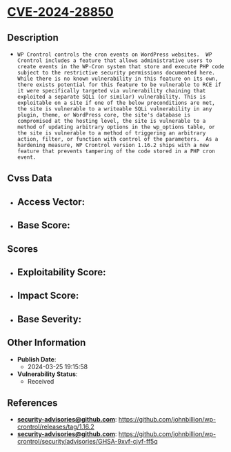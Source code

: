 
# [CVE-2024-28850](https://cve.mitre.org/cgi-bin/cvename.cgi?name=CVE-2024-28850)

## Description

- `WP Crontrol controls the cron events on WordPress websites.  WP Crontrol includes a feature that allows administrative users to create events in the WP-Cron system that store and execute PHP code subject to the restrictive security permissions documented here. While there is no known vulnerability in this feature on its own, there exists potential for this feature to be vulnerable to RCE if it were specifically targeted via vulnerability chaining that exploited a separate SQLi (or similar) vulnerability. This is exploitable on a site if one of the below preconditions are met, the site is vulnerable to a writeable SQLi vulnerability in any plugin, theme, or WordPress core, the site's database is compromised at the hosting level, the site is vulnerable to a method of updating arbitrary options in the wp_options table, or the site is vulnerable to a method of triggering an arbitrary action, filter, or function with control of the parameters.  As a hardening measure, WP Crontrol version 1.16.2 ships with a new feature that prevents tampering of the code stored in a PHP cron event.`

## Cvss Data

- **Access Vector**:
  - 
- **Base Score**:
  - 

## Scores

- **Exploitability Score**:
  - 
- **Impact Score**:
  - 
- **Base Severity**:
  - 

## Other Information

- **Publish Date**:
  - 2024-03-25 19:15:58
- **Vulnerability Status**:
  - Received

## References

- **security-advisories@github.com**: https://github.com/johnbillion/wp-crontrol/releases/tag/1.16.2
- **security-advisories@github.com**: https://github.com/johnbillion/wp-crontrol/security/advisories/GHSA-9xvf-cjvf-ff5q
